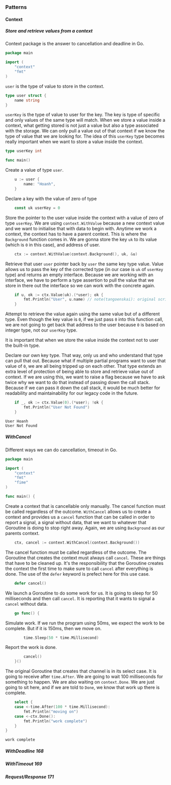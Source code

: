 ### Patterns

#### Context

##### Store and retrieve values from a context

Context package is the answer to cancellation and deadline in Go.

```go
package main

import (
    "context"
    "fmt"
)
```

`user` is the type of value to store in the context.

```go
type user struct {
    name string
}
```

`userKey` is the type of value to user for the key.
The key is type of specific and only values of the same type will match.
When we store a value inside a context,
what getting stored is not just a value but also a type associated with the storage.
We can only pull a value out of that context if we know the type of value that we are looking for.
The idea of this `userKey` type becomes really important when we want to store a value inside the context.

```go
type userKey int

func main()
```

Create a value of type `user`.

```go
    u := user {
        name: "Hoanh",
    }
```

Declare a key with the value of zero of type

```go
    const uk userKey = 0
```

Store the pointer to the user value inside the context with a value of zero of type `userKey`.
We are using `context.WithValue` because a new context value and we want to initialise that with data to begin with.
Anytime we work a context, the context has to have a parent context.
This is where the `Background` function comes in.
We are gonna store the key `uk` to its value (which is `0` in this case),
and address of user.

```go
    ctx := context.WithValue(context.Background(), uk, &u)
```

Retrieve that user `user` pointer back by `user` the same key type value.
Value allows us to pass the key of the corrected type (in our case is `uk` of `userKey` type)
and returns an empty interface.
Because we are working with an interface, we have to perform a type assertion to pull the value
that we store in there out the interface so we can work with the concrete again.

```go
    if u, ok := ctx.Value(uk).(*user); ok {
        fmt.Println("User", u.name) // note(tangoenskai): original script has typo, I did `s/u.nam/u.name`
    }
```

Attempt to retrieve the value again using the same value but of a different type.
Even though the key value is `0`, if we just pass `0` into this function call,
we are not going to get back that address to the user because `0` is based on integer type,
not our `userKey` type.

It is important that when we store the value inside the context not to user the built-in type.

Declare our own key type.
That way, only us and who understand that type can pull that out.
Because what if multiple partial programs want to user that value of `0`,
we are all being tripped up on each other.
That type extends an extra level of protection of being able to store and retrieve value out of context.
If we are using this,
we want to raise a flag because we have to ask twice why we want to do that instead of passing down the call stack.
Because if we can pass it down the call stack,
it would be much better for readability and maintainability for our legacy code in the future.

```go
    if _, ok := ctx.Value(0).(*user); !ok {
        fmt.Println("User Not Found")
    }
```

```terminal
User Hoanh
User Not Found
```

##### WithCancel

Different ways we can do cancellation, timeout in Go.

```go
package main

import (
    "context"
    "fmt"
    "fime"
)

func main() {
```

Create a context that is cancellable only manually.
The cancel function must be called regardless of the outcome.
`WithCancel` allows us to create a context and provides us a `cancel` function
that can be called in order to report a signal,
a signal without data, that we want to whatever that Goroutine is doing to stop right away.
Again, we are using `Background` as our parents context.

```go
    ctx, cancel := context.WithCancel(context.Background())
```

The cancel function must be called regardless of the outcome.
The Goroutine that creates the context must always call `cancel`.
These are things that have to be cleaned up.
It's the responsibility that the Goroutine creates the context the first time
to make sure to call `cancel` after everything is done.
The use of the `defer` keyword is prefect here for this use case.

```go
    defer cancel()
```

We launch a Goroutine to do some work for us.
It is going to sleep for 50 milliseconds and then call `cancel`.
It is reporting that it wants to signal a `cancel` without data.

```go
    go func() {
```

Simulate work.
If we run the program using 50ms, we expect the work to be complete.
But if it is 150ms, then we move on.

```go
        time.Sleep(50 * time.Millisecond)
```

Report the work is done.

```go
        cancel()
    }()
```

The original Goroutine that creates that channel is in its select case.
It is going to receive after `time.After`.
We are going to wait 100 milliseconds for something to happen.
We are also waiting on `context.Done`.
We are just going to sit here, and if we are told to `Done`,
we know that work up there is complete.

```go
    select {
    case <-time.After(100 * time.Millisecond):
        fmt.Println("moving on")
    case <-ctx.Done():
        fmt.Println("work complete")
    }
}
```

```terminal
work complete
```

##### WithDeadline 168

##### WithTimeout 169

##### Request/Response 171
